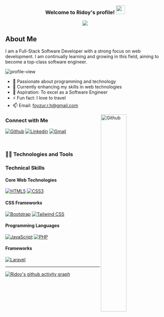 <h3 align="center">
  Welcome to Ridoy's profile!
  <img src="https://media.giphy.com/media/hvRJCLFzcasrR4ia7z/giphy.gif" width="28">
</h3>

<p align="center">
  <a href="https://git.io/typing-svg"><img src="https://readme-typing-svg.herokuapp.com?font=Fira+Code&pause=1000&color=F75C7E&center=true&width=700&height=60&lines=Full-Stack+Software+Developer;Specializing+in+Web+Development;Passionate+About+Learning"></a>
</p>

## About Me
I am a Full-Stack Software Developer with a strong focus on web development. I am continually learning and growing in this field, aiming to become a top-class software engineer.

<img src="https://komarev.com/ghpvc/?username=frridoy&label=Profile%20views&color=0e75b6&style=flat" alt="profile-view" /> 

- 👀 Passionate about programming and technology
- 🌱 Currently enhancing my skills in web technologies
- 🥅 Aspiration: To excel as a Software Engineer
- ⚡ Fun fact: I love to travel
- 📫 Email: foyzur.r.h@gmail.com

<img width="40%" align="right" alt="Github" src="https://raw.githubusercontent.com/onimur/.github/master/.resources/git-header.svg" />

### Connect with Me
[![Github](https://img.shields.io/badge/-Github-000?style=flat&logo=Github&logoColor=white)](https://github.com/frridoy)
[![Linkedin](https://img.shields.io/badge/-LinkedIn-blue?style=flat&logo=Linkedin&logoColor=white)](https://www.linkedin.com/in/frridoy/)
[![Gmail](https://img.shields.io/badge/-Gmail-c14438?style=flat&logo=Gmail&logoColor=white)](mailto:foyzur.r.h@gmail.com)

<br />

### 👨‍💻 Technologies and Tools


### Technical Skills

#### Core Web Technologies
[![HTML5](https://img.shields.io/badge/HTML5-E34F26?logo=html5&logoColor=white)](your-link)
[![CSS3](https://img.shields.io/badge/CSS3-1572B6?logo=css3&logoColor=white)](your-link)

#### CSS Frameworks
[![Bootstrap](https://img.shields.io/badge/Bootstrap-7952B3?logo=bootstrap&logoColor=white)](your-link)
[![Tailwind CSS](https://img.shields.io/badge/Tailwind_CSS-06B6D4?logo=tailwind-css&logoColor=white)](your-link)

#### Programming Languages
[![JavaScript](https://img.shields.io/badge/JavaScript-F7DF1E?logo=javascript&logoColor=black)](your-link)
[![PHP](https://img.shields.io/badge/PHP-777BB4?logo=php&logoColor=white)](your-link)

#### Frameworks
[![Laravel](https://img.shields.io/badge/Laravel-FF2D20?logo=laravel&logoColor=white)](your-link)

---

[facebook]: https://www.facebook.com/F.R.Hridoy/
[linkedin]: https://www.linkedin.com/in/frridoy/

[![Ridoy's github activity graph](https://fabianocouto-activity-graph.vercel.app/graph/?username=frridoy&custom_title=Ridoy's%20Contribution%20Graph&theme=github-compact)](https://www.linkedin.com/in/frridoy/)
